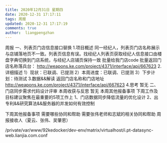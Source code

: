 ```yaml
---
title: 2020年12月31日 星期四
date: 2020-12-31 17:17:11
tags: 周报
updated: 2020-12-31 17:17:19
comments: true
author:  liangpengzhan
---	
```

周报
一、列表页门店信息接口替换
  1.项目概述
	同一经纪人，列表页门店名称展示与店铺落地页不一致。列表页信息有误。找经纪人列表页获取经纪人信息接口由楼盘字典切换到门店系统，与经纪人店铺页保持一致
	批量给我门店code 批量返回门店名称落兵台：
	http://weapons.ke.com/project/4371/interface/api/667623
  2.详细描述
	1）现状：已联调、已提测
	2）本周进度：已联调、已提测
	3）下步计划：待测试
  3.数据&&解读
  返回门店名称和门店地址 http://weapons.ke.com/project/4371/interface/api/667623
  4.思考
	暂无
二、门店同步需求代码设计评审
本周收获与反思
	暂无
本周其他报备事项
下周工作及目标建议聚焦在最重要的5项工作上
1、门店数据同步降低流量的优化设计
2、出专利&&研究算法&&服务器的并发如何有效控制

下周其他报备事项
需要哪些协同和帮助
需要张伟老师和志斌的相关协同和帮助
周报接收人（夏云、张伟、吴肇恩）

/private/var/www/92kedocker/dev-env/matrix/virtualhost/i.pt-datasync-web.lianjia.com.conf